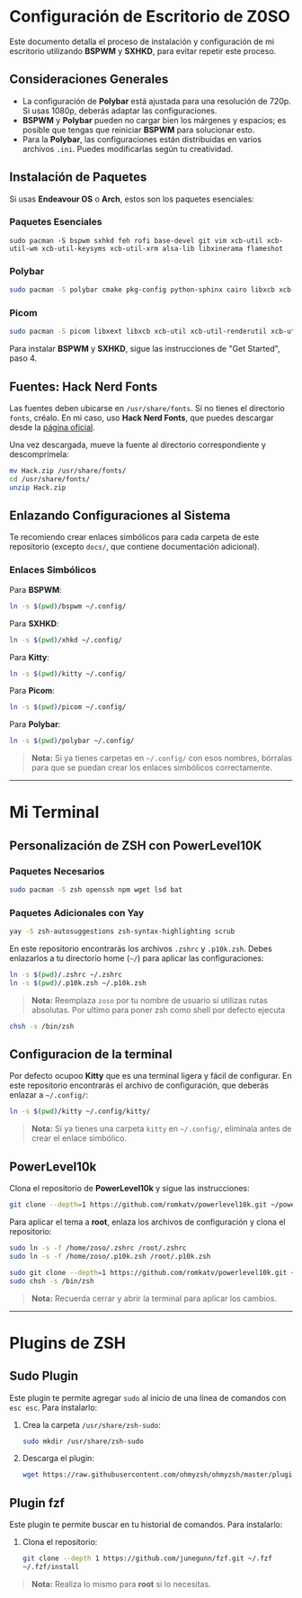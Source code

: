 # Configuración de Escritorio de Z0SO

Este documento detalla el proceso de instalación y configuración de mi escritorio utilizando **BSPWM** y **SXHKD**, para evitar repetir este proceso.

## Consideraciones Generales

- La configuración de **Polybar** está ajustada para una resolución de 720p. Si usas 1080p, deberás adaptar las configuraciones.
- **BSPWM** y **Polybar** pueden no cargar bien los márgenes y espacios; es posible que tengas que reiniciar **BSPWM** para solucionar esto.
- Para la **Polybar**, las configuraciones están distribuidas en varios archivos `.ini`. Puedes modificarlas según tu creatividad.

## Instalación de Paquetes

Si usas **Endeavour OS** o **Arch**, estos son los paquetes esenciales:

### Paquetes Esenciales
```skkkkk
sudo pacman -S bspwm sxhkd feh rofi base-devel git vim xcb-util xcb-util-wm xcb-util-keysyms xcb-util-xrm alsa-lib libxinerama flameshot
```

### Polybar
```sh
sudo pacman -S polybar cmake pkg-config python-sphinx cairo libxcb xcb-util xcb-util-wm xcb-util-keysyms xcb-util-xrm alsa-lib libpulse jsoncpp libmpdclient libuv libnl
```

### Picom
```sh
sudo pacman -S picom libxext libxcb xcb-util xcb-util-renderutil xcb-util-cursor xcb-util-image xcb-util-keysyms xcb-util-render xcb-util-wm xcb-util-xrm pixman dbus libconfig glibc libx11 pcre2 evdev uthash libev
```

Para instalar **BSPWM** y **SXHKD**, sigue las instrucciones de "Get Started", paso 4.

## Fuentes: Hack Nerd Fonts

Las fuentes deben ubicarse en `/usr/share/fonts`. Si no tienes el directorio `fonts`, créalo. En mi caso, uso **Hack Nerd Fonts**, que puedes descargar desde la [página oficial](https://github.com/ryanoasis/nerd-fonts).

Una vez descargada, mueve la fuente al directorio correspondiente y descomprímela:
```bash
mv Hack.zip /usr/share/fonts/
cd /usr/share/fonts/
unzip Hack.zip
```

## Enlazando Configuraciones al Sistema

Te recomiendo crear enlaces simbólicos para cada carpeta de este repositorio (excepto `docs/`, que contiene documentación adicional).

### Enlaces Simbólicos

Para **BSPWM**:
```sh
ln -s $(pwd)/bspwm ~/.config/
```

Para **SXHKD**:
```sh
ln -s $(pwd)/xhkd ~/.config/
```

Para **Kitty**:
```sh
ln -s $(pwd)/kitty ~/.config/
```

Para **Picom**:
```sh
ln -s $(pwd)/picom ~/.config/
```

Para **Polybar**:
```sh
ln -s $(pwd)/polybar ~/.config/
```

> **Nota:** Si ya tienes carpetas en `~/.config/` con esos nombres, bórralas para que se puedan crear los enlaces simbólicos correctamente.

---

# Mi Terminal

## Personalización de ZSH con PowerLevel10K

### Paquetes Necesarios
```sh
sudo pacman -S zsh openssh npm wget lsd bat
```

### Paquetes Adicionales con Yay
```sh
yay -S zsh-autosuggestions zsh-syntax-highlighting scrub
```

En este repositorio encontrarás los archivos `.zshrc` y `.p10k.zsh`. Debes enlazarlos a tu directorio home (`~/`) para aplicar las configuraciones:

```sh
ln -s $(pwd)/.zshrc ~/.zshrc
ln -s $(pwd)/.p10k.zsh ~/.p10k.zsh
```

> **Nota:** Reemplaza `zoso` por tu nombre de usuario si utilizas rutas absolutas.
Por ultimo para poner zsh como shell por defecto ejecuta

```sh
chsh -s /bin/zsh
```

## Configuracion de la terminal

Por defecto ocupoo **Kitty** que es una terminal ligera y fácil de configurar. En este repositorio encontrarás el archivo de configuración, que deberás enlazar a `~/.config/`:


```sh
ln -s $(pwd)/kitty ~/.config/kitty/
```

> **Nota:** Si ya tienes una carpeta `kitty` en `~/.config/`, elimínala antes de crear el enlace simbólico.

## PowerLevel10k

Clona el repositorio de **PowerLevel10k** y sigue las instrucciones:
```sh
git clone --depth=1 https://github.com/romkatv/powerlevel10k.git ~/powerlevel10k
```

Para aplicar el tema a **root**, enlaza los archivos de configuración y clona el repositorio:
```sh
sudo ln -s -f /home/zoso/.zshrc /root/.zshrc
sudo ln -s -f /home/zoso/.p10k.zsh /root/.p10k.zsh

sudo git clone --depth=1 https://github.com/romkatv/powerlevel10k.git ~/powerlevel10k
sudo chsh -s /bin/zsh
```

> **Nota:** Recuerda cerrar y abrir la terminal para aplicar los cambios.

---

# Plugins de ZSH

## Sudo Plugin

Este plugin te permite agregar `sudo` al inicio de una línea de comandos con `esc esc`. Para instalarlo:

1. Crea la carpeta `/usr/share/zsh-sudo`:
    ```sh
    sudo mkdir /usr/share/zsh-sudo
    ```
2. Descarga el plugin:
    ```sh
    wget https://raw.githubusercontent.com/ohmyzsh/ohmyzsh/master/plugins/sudo/sudo.plugin.zsh -P /usr/share/zsh-sudo/
    ```

## Plugin fzf

Este plugin te permite buscar en tu historial de comandos. Para instalarlo:

1. Clona el repositorio:
    ```sh
    git clone --depth 1 https://github.com/junegunn/fzf.git ~/.fzf
    ~/.fzf/install
    ```

> **Nota:** Realiza lo mismo para **root** si lo necesitas.


